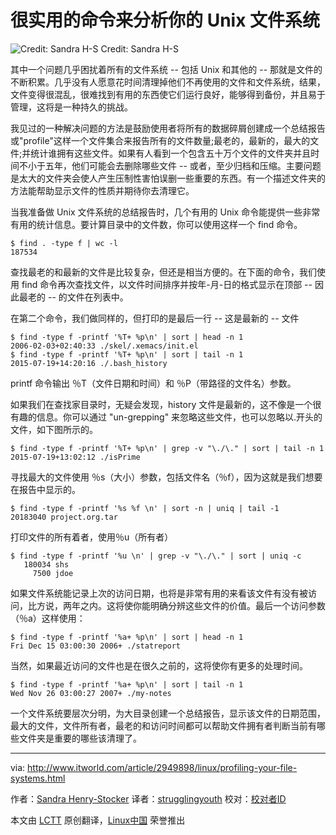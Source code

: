 
很实用的命令来分析你的 Unix 文件系统
================================================================================
![Credit: Sandra H-S](http://images.techhive.com/images/article/2015/07/file-profile-100597239-primary.idge.png)
Credit: Sandra H-S

其中一个问题几乎困扰着所有的文件系统 -- 包括 Unix 和其他的 -- 那就是文件的不断积累。几乎没有人愿意花时间清理掉他们不再使用的文件和文件系统，结果，文件变得很混乱，很难找到有用的东西使它们运行良好，能够得到备份，并且易于管理，这将是一种持久的挑战。

我见过的一种解决问题的方法是鼓励使用者将所有的数据碎屑创建成一个总结报告或"profile"这样一个文件集合来报告所有的文件数量;最老的，最新的，最大的文件;并统计谁拥有这些文件。如果有人看到一个包含五十万个文件的文件夹并且时间不小于五年，他们可能会去删除哪些文件 -- 或者，至少归档和压缩。主要问题是太大的文件夹会使人产生压制性害怕误删一些重要的东西。有一个描述文件夹的方法能帮助显示文件的性质并期待你去清理它。


当我准备做 Unix 文件系统的总结报告时，几个有用的 Unix 命令能提供一些非常有用的统计信息。要计算目录中的文件数，你可以使用这样一个 find 命令。

    $ find . -type f | wc -l
    187534

查找最老的和最新的文件是比较复杂，但还是相当方便的。在下面的命令，我们使用 find 命令再次查找文件，以文件时间排序并按年-月-日的格式显示在顶部 -- 因此最老的 -- 的文件在列表中。

在第二个命令，我们做同样的，但打印的是最后一行 -- 这是最新的 -- 文件

    $ find -type f -printf '%T+ %p\n' | sort | head -n 1
    2006-02-03+02:40:33 ./skel/.xemacs/init.el
    $ find -type f -printf '%T+ %p\n' | sort | tail -n 1
    2015-07-19+14:20:16 ./.bash_history

printf 命令输出 ％T（文件日期和时间）和 ％P（带路径的文件名）参数。

如果我们在查找家目录时，无疑会发现，history 文件是最新的，这不像是一个很有趣的信息。你可以通过 "un-grepping" 来忽略这些文件，也可以忽略以.开头的文件，如下图所示的。

    $ find -type f -printf '%T+ %p\n' | grep -v "\./\." | sort | tail -n 1
    2015-07-19+13:02:12 ./isPrime

寻找最大的文件使用 ％s（大小）参数，包括文件名（％f），因为这就是我们想要在报告中显示的。

    $ find -type f -printf '%s %f \n' | sort -n | uniq | tail -1
    20183040 project.org.tar

打印文件的所有着者，使用％u（所有者）

    $ find -type f -printf '%u \n' | grep -v "\./\." | sort | uniq -c
       180034 shs
         7500 jdoe

如果文件系统能记录上次的访问日期，也将是非常有用的来看该文件有没有被访问，比方说，两年之内。这将使你能明确分辨这些文件的价值。最后一个访问参数（％a）这样使用：

    $ find -type f -printf '%a+ %p\n' | sort | head -n 1
    Fri Dec 15 03:00:30 2006+ ./statreport

当然，如果最近​​访问的文件也是在很久之前的，这将使你有更多的处理时间。

    $ find -type f -printf '%a+ %p\n' | sort | tail -n 1
    Wed Nov 26 03:00:27 2007+ ./my-notes

一个文件系统要层次分明，为大目录创建一个总结报告，显示该文件的日期范围，最大的文件，文件所有者，最老的和访问时间都可以帮助文件拥有者判断当前有哪些文件夹是重要的哪些该清理了。

--------------------------------------------------------------------------------

via: http://www.itworld.com/article/2949898/linux/profiling-your-file-systems.html

作者：[Sandra Henry-Stocker][a]
译者：[strugglingyouth](https://github.com/strugglingyouth)
校对：[校对者ID](https://github.com/校对者ID)

本文由 [LCTT](https://github.com/LCTT/TranslateProject) 原创翻译，[Linux中国](https://linux.cn/) 荣誉推出

[a]:http://www.itworld.com/author/Sandra-Henry_Stocker/
